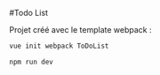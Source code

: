 #Todo List

Projet créé avec le template webpack :
```bash
vue init webpack ToDoList
```
```bash
npm run dev
```
